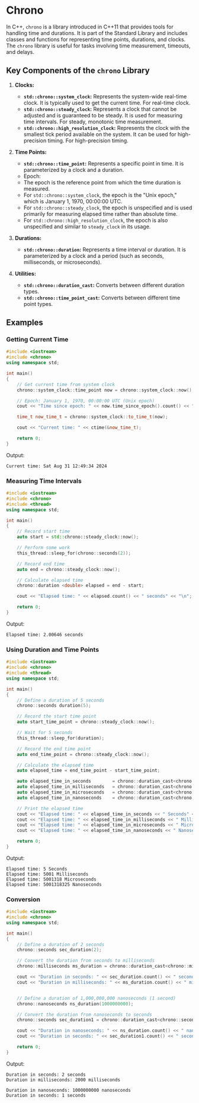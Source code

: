 # Chrono

In C++, `chrono` is a library introduced in C++11 that provides tools for handling time and durations. It is part of the Standard Library and includes classes and functions for representing time points, durations, and clocks. The `chrono` library is useful for tasks involving time measurement, timeouts, and delays.

## Key Components of the `chrono` Library

1. **Clocks:**
   - **`std::chrono::system_clock`:** Represents the system-wide real-time clock. It is typically used to get the current time. For real-time clock.
   - **`std::chrono::steady_clock`:** Represents a clock that cannot be adjusted and is guaranteed to be steady. It is used for measuring time intervals. For steady, monotonic time measurement.
   - **`std::chrono::high_resolution_clock`:** Represents the clock with the smallest tick period available on the system. It can be used for high-precision timing. For high-precision timing.

2. **Time Points:**
   - **`std::chrono::time_point`:** Represents a specific point in time. It is parameterized by a clock and a duration.
   - Epoch:
    - The epoch is the reference point from which the time duration is measured.
    - For `std::chrono::system_clock`, the epoch is the "Unix epoch," which is January 1, 1970, 00:00:00 UTC.
    - For `std::chrono::steady_clock`, the epoch is unspecified and is used primarily for measuring elapsed time rather than absolute time.
    - For `std::chrono::high_resolution_clock`, the epoch is also unspecified and similar to `steady_clock` in its usage.

3. **Durations:**
   - **`std::chrono::duration`:** Represents a time interval or duration. It is parameterized by a clock and a period (such as seconds, milliseconds, or microseconds).

4. **Utilities:**
   - **`std::chrono::duration_cast`:** Converts between different duration types.
   - **`std::chrono::time_point_cast`:** Converts between different time point types.

## Examples

### Getting Current Time

```cpp
#include <iostream>
#include <chrono>
using namespace std;

int main()
{
    // Get current time from system clock
    chrono::system_clock::time_point now = chrono::system_clock::now();

    // Epoch: January 1, 1970, 00:00:00 UTC (Unix epoch)
    cout << "Time since epoch: " << now.time_since_epoch().count() << " Nanoseconds" << "\n";

    time_t now_time_t = chrono::system_clock::to_time_t(now);

    cout << "Current time: " << ctime(&now_time_t);

    return 0;
}
```

Output:

```
Current time: Sat Aug 31 12:49:34 2024
```

### Measuring Time Intervals

```cpp
#include <iostream>
#include <chrono>
#include <thread>
using namespace std;

int main()
{
    // Record start time
    auto start = std::chrono::steady_clock::now();

    // Perform some work
    this_thread::sleep_for(chrono::seconds(2));

    // Record end time
    auto end = chrono::steady_clock::now();

    // Calculate elapsed time
    chrono::duration <double> elapsed = end - start;

    cout << "Elapsed time: " << elapsed.count() << " seconds" << "\n";

    return 0;
}
```

Output:

```
Elapsed time: 2.00646 seconds
```

### Using Duration and Time Points

```cpp
#include <iostream>
#include <chrono>
#include <thread>
using namespace std;

int main()
{
    // Define a duration of 5 seconds
    chrono::seconds duration(5);

    // Record the start time point
    auto start_time_point = chrono::steady_clock::now();

    // Wait for 5 seconds
    this_thread::sleep_for(duration);

    // Record the end time point
    auto end_time_point = chrono::steady_clock::now();

    // Calculate the elapsed time
    auto elapsed_time = end_time_point - start_time_point;

    auto elapsed_time_in_seconds        = chrono::duration_cast<chrono::seconds>(elapsed_time).count();
    auto elapsed_time_in_milliseconds   = chrono::duration_cast<chrono::milliseconds>(elapsed_time).count();
    auto elapsed_time_in_microseconds   = chrono::duration_cast<chrono::microseconds>(elapsed_time).count();
    auto elapsed_time_in_nanoseconds    = chrono::duration_cast<chrono::nanoseconds>(elapsed_time).count();

    // Print the elapsed time
    cout << "Elapsed time: " << elapsed_time_in_seconds << " Seconds" << "\n";
    cout << "Elapsed time: " << elapsed_time_in_milliseconds << " Milliseconds" << "\n";
    cout << "Elapsed time: " << elapsed_time_in_microseconds << " Microseconds" << "\n";
    cout << "Elapsed time: " << elapsed_time_in_nanoseconds << " Nanoseconds" << "\n";

    return 0;
}

```

Output:

```
Elapsed time: 5 Seconds
Elapsed time: 5001 Milliseconds
Elapsed time: 5001318 Microseconds
Elapsed time: 5001318325 Nanoseconds
```

### Conversion

```cpp
#include <iostream>
#include <chrono>
using namespace std;

int main()
{
    // Define a duration of 2 seconds
    chrono::seconds sec_duration(2);

    // Convert the duration from seconds to milliseconds
    chrono::milliseconds ms_duration = chrono::duration_cast<chrono::milliseconds>(sec_duration);

    cout << "Duration in seconds: " << sec_duration.count() << " seconds" << "\n";
    cout << "Duration in milliseconds: " << ms_duration.count() << " milliseconds" << "\n\n";


    // Define a duration of 1,000,000,000 nanoseconds (1 second)
    chrono::nanoseconds ns_duration(1000000000);

    // Convert the duration from nanoseconds to seconds
    chrono::seconds sec_duration1 = chrono::duration_cast<chrono::seconds>(ns_duration);

    cout << "Duration in nanoseconds: " << ns_duration.count() << " nanoseconds" << "\n";
    cout << "Duration in seconds: " << sec_duration1.count() << " seconds" << "\n";

    return 0;
}
```

Output:

```
Duration in seconds: 2 seconds
Duration in milliseconds: 2000 milliseconds

Duration in nanoseconds: 1000000000 nanoseconds
Duration in seconds: 1 seconds
```